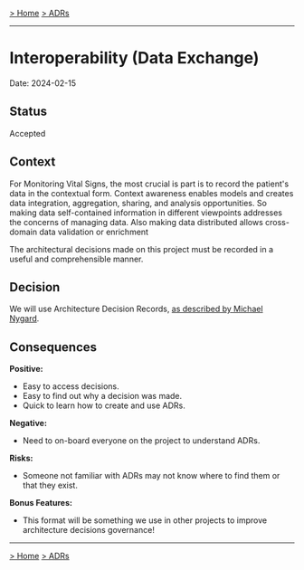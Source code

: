 [> Home](../README.md)    [> ADRs](README.md)

---

# Interoperability (Data Exchange)

Date: 2024-02-15

## Status

Accepted

## Context
For Monitoring Vital Signs, the most crucial is part is to record the patient's data in the contextual form. Context awareness enables models and creates data integration, aggregation, sharing, and analysis opportunities. So making data self-contained information in different viewpoints addresses the concerns of managing data. Also making data distributed allows cross-domain data validation or enrichment  

The architectural decisions made on this project must be recorded in a useful and comprehensible manner.

## Decision

We will use Architecture Decision Records, [as described by Michael Nygard](http://thinkrelevance.com/blog/2011/11/15/documenting-architecture-decisions).

## Consequences

**Positive:**

- Easy to access decisions.
- Easy to find out why a decision was made.
- Quick to learn how to create and use ADRs.

**Negative:**

- Need to on-board everyone on the project to understand ADRs.

**Risks:**

- Someone not familiar with ADRs may not know where to find them or that they exist.

**Bonus Features:**

- This format will be something we use in other projects to improve architecture decisions governance!

---

[> Home](../README.md)    [> ADRs](README.md)
